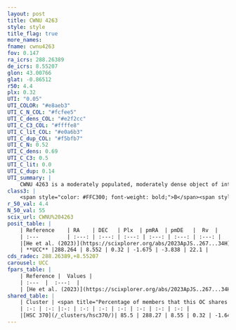 ```yaml
---
layout: post
title: CWNU 4263
style: style
title_flag: true
more_names: 
fname: cwnu4263
fov: 0.147
ra_icrs: 288.26389
de_icrs: 8.55207
glon: 43.00766
glat: -0.86512
r50: 4.4
plx: 0.32
UTI: "0.05"
UTI_COLOR: "#e8aeb3"
UTI_C_N_COL: "#fcfee5"
UTI_C_dens_COL: "#e2f2cc"
UTI_C_C3_COL: "#ffffe8"
UTI_C_lit_COL: "#e0a6b3"
UTI_C_dup_COL: "#f5bfb7"
UTI_C_N: 0.52
UTI_C_dens: 0.69
UTI_C_C3: 0.5
UTI_C_lit: 0.0
UTI_C_dup: 0.14
UTI_summary: |
    CWNU 4263 is a moderately populated, moderately dense object of intermediate C3 quality. It was recently reported in the literature.<br><br><span style="color: #99180f; font-weight: bold;">Warning: </span>This is likely a duplicate object, which shares a large percentage of members with at least one previously reported entry.
class3: |
    <span style="color: #FFC300; font-weight: bold;">B</span><span style="color: #FFC300; font-weight: bold;">B</span>
r_50_val: 4.4
N_50_val: 55
scix_url: CWNU%204263
posit_table: |
    | Reference    | RA    | DEC   | Plx  | pmRA  | pmDE   |  Rv  |
    | :---         | :---: | :---: | :---: | :---: | :---: | :---: |
    |[He et al. (2023)](https://scixplorer.org/abs/2023ApJS..267...34H) | 288.261 | 8.549 | 0.317 | -1.673 | -3.83 | -- |
    | **UCC** |288.264 | 8.552 | 0.32 | -1.675 | -3.838 | 22.1 | 
cds_radec: 288.26389,+8.55207
carousel: UCC
fpars_table: |
    | Reference |  Values |
    | :---  |  :---:  |
    | [He et al. (2023)](https://scixplorer.org/abs/2023ApJS..267...34H) | `A0=5.0, m-M=12.1, logA=7.5` |
shared_table: |
    | Cluster | <span title="Percentage of members that this OC shares with the ones listed">%</span>   | RA   | DEC   | Plx   | pmRA  | pmDE  | Rv | UTI |
    | :-: | :-: |:-: | :-: | :-: | :-: | :-: | :-: | :-: |
    |[HSC 370](/_clusters/hsc370/)| 85.5 | 288.27 | 8.55 | 0.32 | -1.64 | -3.84 | 22.1 |0.54 |
---
```

